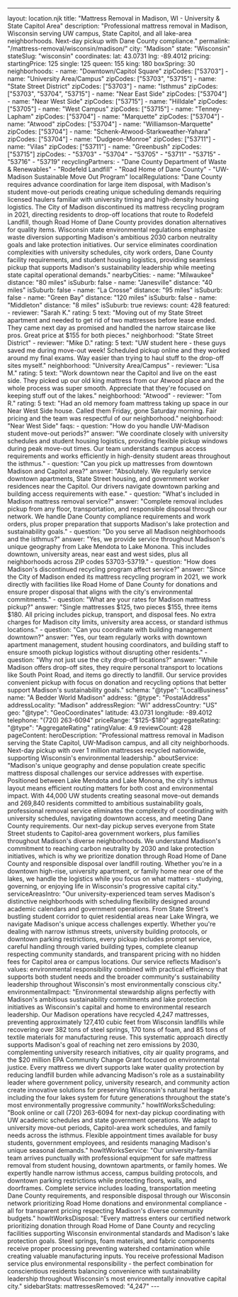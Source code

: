 ---
layout: location.njk
title: "Mattress Removal in Madison, WI - University & State Capitol Area"
description: "Professional mattress removal in Madison, Wisconsin serving UW campus, State Capitol, and all lake-area neighborhoods. Next-day pickup with Dane County compliance."
permalink: "/mattress-removal/wisconsin/madison/"
city: "Madison" state: "Wisconsin" stateSlug: "wisconsin" coordinates: lat: 43.0731 lng: -89.4012 pricing: startingPrice: 125 single: 125 queen: 155 king: 180 boxSpring: 30 neighborhoods: - name: "Downtown/Capitol Square" zipCodes: ["53703"] - name: "University Area/Campus" zipCodes: ["53703", "53715"] - name: "State Street District" zipCodes: ["53703"] - name: "Isthmus" zipCodes: ["53703", "53704", "53715"] - name: "Near East Side" zipCodes: ["53704"] - name: "Near West Side" zipCodes: ["53715"] - name: "Hilldale" zipCodes: ["53705"] - name: "West Campus" zipCodes: ["53715"] - name: "Tenney-Lapham" zipCodes: ["53704"] - name: "Marquette" zipCodes: ["53704"] - name: "Atwood" zipCodes: ["53704"] - name: "Williamson-Marquette" zipCodes: ["53704"] - name: "Schenk-Atwood-Starkweather-Yahara" zipCodes: ["53704"] - name: "Dudgeon-Monroe" zipCodes: ["53711"] - name: "Vilas" zipCodes: ["53711"] - name: "Greenbush" zipCodes: ["53715"] zipCodes: - "53703" - "53704" - "53705" - "53711" - "53715" - "53716" - "53719" recyclingPartners: - "Dane County Department of Waste & Renewables" - "Rodefeld Landfill" - "Road Home of Dane County" - "UW-Madison Sustainable Move Out Program" localRegulations: "Dane County requires advance coordination for large item disposal, with Madison's student move-out periods creating unique scheduling demands requiring licensed haulers familiar with university timing and high-density housing logistics. The City of Madison discontinued its mattress recycling program in 2021, directing residents to drop-off locations that route to Rodefeld Landfill, though Road Home of Dane County provides donation alternatives for quality items. Wisconsin state environmental regulations emphasize waste diversion supporting Madison's ambitious 2030 carbon neutrality goals and lake protection initiatives. Our service eliminates coordination complexities with university schedules, city work orders, Dane County facility requirements, and student housing logistics, providing seamless pickup that supports Madison's sustainability leadership while meeting state capital operational demands." nearbyCities: - name: "Milwaukee" distance: "80 miles" isSuburb: false - name: "Janesville" distance: "40 miles" isSuburb: false - name: "La Crosse" distance: "95 miles" isSuburb: false - name: "Green Bay" distance: "120 miles" isSuburb: false - name: "Middleton" distance: "8 miles" isSuburb: true reviews: count: 428 featured: - reviewer: "Sarah K." rating: 5 text: "Moving out of my State Street apartment and needed to get rid of two mattresses before lease ended. They came next day as promised and handled the narrow staircase like pros. Great price at $155 for both pieces." neighborhood: "State Street District" - reviewer: "Mike D." rating: 5 text: "UW student here - these guys saved me during move-out week! Scheduled pickup online and they worked around my final exams. Way easier than trying to haul stuff to the drop-off sites myself." neighborhood: "University Area/Campus" - reviewer: "Lisa M." rating: 5 text: "Work downtown near the Capitol and live on the east side. They picked up our old king mattress from our Atwood place and the whole process was super smooth. Appreciate that they're focused on keeping stuff out of the lakes." neighborhood: "Atwood" - reviewer: "Tom R." rating: 5 text: "Had an old memory foam mattress taking up space in our Near West Side house. Called them Friday, gone Saturday morning. Fair pricing and the team was respectful of our neighborhood." neighborhood: "Near West Side" faqs: - question: "How do you handle UW-Madison student move-out periods?" answer: "We coordinate closely with university schedules and student housing logistics, providing flexible pickup windows during peak move-out times. Our team understands campus access requirements and works efficiently in high-density student areas throughout the isthmus." - question: "Can you pick up mattresses from downtown Madison and Capitol area?" answer: "Absolutely. We regularly service downtown apartments, State Street housing, and government worker residences near the Capitol. Our drivers navigate downtown parking and building access requirements with ease." - question: "What's included in Madison mattress removal service?" answer: "Complete removal includes pickup from any floor, transportation, and responsible disposal through our network. We handle Dane County compliance requirements and work orders, plus proper preparation that supports Madison's lake protection and sustainability goals." - question: "Do you serve all Madison neighborhoods and the isthmus?" answer: "Yes, we provide service throughout Madison's unique geography from Lake Mendota to Lake Monona. This includes downtown, university areas, near east and west sides, plus all neighborhoods across ZIP codes 53703-53719." - question: "How does Madison's discontinued recycling program affect service?" answer: "Since the City of Madison ended its mattress recycling program in 2021, we work directly with facilities like Road Home of Dane County for donations and ensure proper disposal that aligns with the city's environmental commitments." - question: "What are your rates for Madison mattress pickup?" answer: "Single mattresses $125, two pieces $155, three items $180. All pricing includes pickup, transport, and disposal fees. No extra charges for Madison city limits, university area access, or standard isthmus locations." - question: "Can you coordinate with building management downtown?" answer: "Yes, our team regularly works with downtown apartment management, student housing coordinators, and building staff to ensure smooth pickup logistics without disrupting other residents." - question: "Why not just use the city drop-off locations?" answer: "While Madison offers drop-off sites, they require personal transport to locations like South Point Road, and items go directly to landfill. Our service provides convenient pickup with focus on donation and recycling options that better support Madison's sustainability goals." schema: "@type": "LocalBusiness" name: "A Bedder World Madison" address: "@type": "PostalAddress" addressLocality: "Madison" addressRegion: "WI" addressCountry: "US" geo: "@type": "GeoCoordinates" latitude: 43.0731 longitude: -89.4012 telephone: "(720) 263-6094" priceRange: "$125-$180" aggregateRating: "@type": "AggregateRating" ratingValue: 4.9 reviewCount: 428 pageContent: heroDescription: "Professional mattress removal in Madison serving the State Capitol, UW-Madison campus, and all city neighborhoods. Next-day pickup with over 1 million mattresses recycled nationwide, supporting Wisconsin's environmental leadership." aboutService: "Madison's unique geography and dense population create specific mattress disposal challenges our service addresses with expertise. Positioned between Lake Mendota and Lake Monona, the city's isthmus layout means efficient routing matters for both cost and environmental impact. With 44,000 UW students creating seasonal move-out demands and 269,840 residents committed to ambitious sustainability goals, professional removal service eliminates the complexity of coordinating with university schedules, navigating downtown access, and meeting Dane County requirements. Our next-day pickup serves everyone from State Street students to Capitol-area government workers, plus families throughout Madison's diverse neighborhoods. We understand Madison's commitment to reaching carbon neutrality by 2030 and lake protection initiatives, which is why we prioritize donation through Road Home of Dane County and responsible disposal over landfill routing. Whether you're in a downtown high-rise, university apartment, or family home near one of the lakes, we handle the logistics while you focus on what matters - studying, governing, or enjoying life in Wisconsin's progressive capital city." serviceAreasIntro: "Our university-experienced team serves Madison's distinctive neighborhoods with scheduling flexibility designed around academic calendars and government operations. From State Street's bustling student corridor to quiet residential areas near Lake Wingra, we navigate Madison's unique access challenges expertly. Whether you're dealing with narrow isthmus streets, university building protocols, or downtown parking restrictions, every pickup includes prompt service, careful handling through varied building types, complete cleanup respecting community standards, and transparent pricing with no hidden fees for Capitol area or campus locations. Our service reflects Madison's values: environmental responsibility combined with practical efficiency that supports both student needs and the broader community's sustainability leadership throughout Wisconsin's most environmentally conscious city." environmentalImpact: "Environmental stewardship aligns perfectly with Madison's ambitious sustainability commitments and lake protection initiatives as Wisconsin's capital and home to environmental research leadership. Our Madison operations have recycled 4,247 mattresses, preventing approximately 127,410 cubic feet from Wisconsin landfills while recovering over 382 tons of steel springs, 170 tons of foam, and 85 tons of textile materials for manufacturing reuse. This systematic approach directly supports Madison's goal of reaching net zero emissions by 2030, complementing university research initiatives, city air quality programs, and the $20 million EPA Community Change Grant focused on environmental justice. Every mattress we divert supports lake water quality protection by reducing landfill burden while advancing Madison's role as a sustainability leader where government policy, university research, and community action create innovative solutions for preserving Wisconsin's natural heritage including the four lakes system for future generations throughout the state's most environmentally progressive community." howItWorksScheduling: "Book online or call (720) 263-6094 for next-day pickup coordinating with UW academic schedules and state government operations. We adapt to university move-out periods, Capitol-area work schedules, and family needs across the isthmus. Flexible appointment times available for busy students, government employees, and residents managing Madison's unique seasonal demands." howItWorksService: "Our university-familiar team arrives punctually with professional equipment for safe mattress removal from student housing, downtown apartments, or family homes. We expertly handle narrow isthmus access, campus building protocols, and downtown parking restrictions while protecting floors, walls, and doorframes. Complete service includes loading, transportation meeting Dane County requirements, and responsible disposal through our Wisconsin network prioritizing Road Home donations and environmental compliance - all for transparent pricing respecting Madison's diverse community budgets." howItWorksDisposal: "Every mattress enters our certified network prioritizing donation through Road Home of Dane County and recycling facilities supporting Wisconsin environmental standards and Madison's lake protection goals. Steel springs, foam materials, and fabric components receive proper processing preventing watershed contamination while creating valuable manufacturing inputs. You receive professional Madison service plus environmental responsibility - the perfect combination for conscientious residents balancing convenience with sustainability leadership throughout Wisconsin's most environmentally innovative capital city." sidebarStats: mattressesRemoved: "4,247" ---
